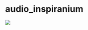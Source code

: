 # audio_inspiranium
![](https://media.discordapp.net/attachments/1084071570567335956/1092746327277961216/image.png?width=885&height=672)